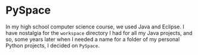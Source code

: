# PySpace
In my high school computer science course, we used Java and Eclipse. I have nostalgia for the `workspace` directory I had for all my Java projects, and so, some years later when I needed a name for a folder of my personal Python projects, I decided on `PySpace`.
